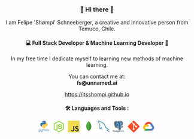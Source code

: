 <h3 align="center">🐼 Hi there 👋</h3>

<p align="center">
I am Felipe 'Shømpi' Schneeberger, a creative and innovative person from Temuco, Chile.
</p>

<h4 align="center">
  💻 Full Stack Developer & Machine Learning Developer 👾
</h4>

<p  align="center">
In my free time I dedicate myself to learning new methods of machine learning.
</p>

<p  align="center">
You can contact me at: <br/>
<b>fs@unnamed.ai</b>
</p>
  
<p  align="center">
<a href="https://itsshompi.github.io/">https://itsshompi.github.io</a>
</p>

<h4 align="center">🛠 Languages and Tools :</h4>

<p align="center">
<img src="https://github.com/devicons/devicon/blob/master/icons/python/python-original-wordmark.svg" title="Python" alt="Python" width="32" height="32"/>&nbsp;
<img src="https://github.com/devicons/devicon/blob/master/icons/nodejs/nodejs-original.svg" title="NodeJS" alt="NodeJS" width="32" height="32"/>&nbsp;
<img src="https://github.com/devicons/devicon/blob/master/icons/javascript/javascript-original.svg" title="JavaScript" alt="JavaScript" width="32" height="32"/>&nbsp;
<img src="https://github.com/devicons/devicon/blob/master/icons/mongodb/mongodb-original.svg" title="MongoDB" alt="MongoDB" width="32" height="32"/>&nbsp;
<img src="https://github.com/devicons/devicon/blob/master/icons/mysql/mysql-original.svg" title="MySQL" alt="MySQL" width="32" height="32"/>&nbsp;
<img src="https://github.com/devicons/devicon/blob/master/icons/postgresql/postgresql-original-wordmark.svg" title="PostgreSQL" alt="PostgreSQL" width="32" height="32"/>&nbsp;
<img src="https://github.com/devicons/devicon/blob/master/icons/git/git-original.svg" title="Git" alt="Git" width="32" height="32"/>&nbsp;
<img src="https://github.com/devicons/devicon/blob/master/icons/googlecloud/googlecloud-original.svg" title="Google Cloud" alt="Google Cloud" width="32" height="32"/>&nbsp;
</p>
